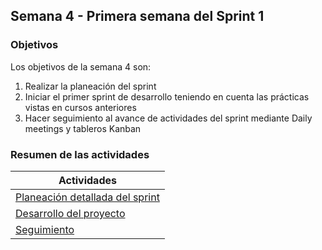## Semana 4 - Primera semana del Sprint 1
### Objetivos

Los objetivos de la semana 4 son:

1. Realizar la planeación del sprint
2. Iniciar el primer sprint de desarrollo teniendo en cuenta las prácticas vistas en cursos anteriores
3. Hacer seguimiento al avance de actividades del sprint mediante Daily meetings y tableros Kanban
 
### Resumen de las actividades

| Actividades   |
|---------------|
|[Planeación detallada del sprint](https://avargas20.github.io/MISW-Procesos/semanas/semana4/s4_planeacion_sprint)  |
|[Desarrollo del proyecto](https://avargas20.github.io/MISW-Procesos/semanas/semana4/s4_desarrollo)|
|[Seguimiento](https://avargas20.github.io/MISW-Procesos/semanas/semana4/s4_seguimiento)|
